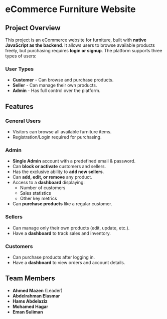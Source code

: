 # eCommerce Furniture Website

## Project Overview
This project is an eCommerce website for furniture, built with **native JavaScript as the backend**. It allows users to browse available products freely, but purchasing requires **login or signup**. The platform supports three types of users:

### User Types
- **Customer** - Can browse and purchase products.
- **Seller** - Can manage their own products.
- **Admin** - Has full control over the platform.

## Features

### General Users
- Visitors can browse all available furniture items.
- Registration/Login required for purchasing.

### Admin
- **Single Admin** account with a predefined email & password.
- Can **block or activate** customers and sellers.
- Has the exclusive ability to **add new sellers**.
- Can **add, edit, or remove** any product.
- Access to a **dashboard** displaying:
  - Number of customers
  - Sales statistics
  - Other key metrics
- Can **purchase products** like a regular customer.

### Sellers
- Can manage only their own products (edit, update, etc.).
- Have a **dashboard** to track sales and inventory.

### Customers
- Can purchase products after logging in.
- Have a **dashboard** to view orders and account details.

## Team Members
- **Ahmed Mazen** (Leader)
- **Abdelrahman Elasmar**
- **Hams Abdelaziz**
- **Mohamed Hagar**
- **Eman Suliman**



